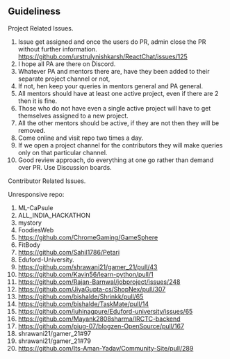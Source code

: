 ## Guideliness 

Project Related Issues.

1. Issue get assigned and once the users do PR, admin close the PR without further information. https://github.com/urstrulynishkarsh/ReactChat/issues/125
2.  I hope all PA are there on Discord.
3.  Whatever PA and mentors there are, have they been added to their separate project channel or not,
4.  If not, hen keep your queries in mentors general and PA general.
5.  All mentors should have at least one active project, even if there are 2 then it is fine.
6. Those who do not have even a single active project will have to get themselves assigned to a new project.
7.  All the other mentors should be active, if they are not then they will be removed.
8.  Come online and visit repo two times a day.
9.  If we open a project channel for the contributors they will make queries only on that particular channel.
10. Good review approach, do everything at one go rather than demand over PR. Use Discussion boards.
   












Contributor Related Issues. 


Unresponsive repo: 
1. ML-CaPsule
2. ALL_INDIA_HACKATHON
3. mystory
4. FoodiesWeb
5. https://github.com/ChromeGaming/GameSphere
6. FitBody
7. https://github.com/Sahil1786/Petari
8. Eduford-University.
9. https://github.com/shrawani21/gamer_21/pull/43
10. https://github.com/Kavin56/learn-python/pull/1
11. https://github.com/Rajan-Barnwal/jobproject/issues/248
12. https://github.com/JiyaGupta-cs/ShopNex/pull/307
13. https://github.com/bishalde/Shrinkk/pull/65
14. https://github.com/bishalde/TaskMate/pull/14
15. https://github.com/juhinagpure/Eduford-university/issues/65
16. https://github.com/Mayank2808sharma/IRCTC-backend
17. https://github.com/piug-07/blogzen-OpenSource/pull/167
18. shrawani21/gamer_21#97
19. shrawani21/gamer_21#79
20. https://github.com/Its-Aman-Yadav/Community-Site/pull/289

